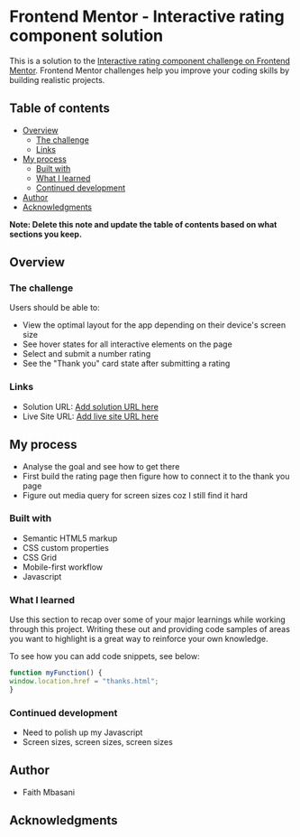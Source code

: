 # Frontend Mentor - Interactive rating component solution

This is a solution to the [Interactive rating component challenge on Frontend Mentor](https://www.frontendmentor.io/challenges/interactive-rating-component-koxpeBUmI). Frontend Mentor challenges help you improve your coding skills by building realistic projects. 

## Table of contents

- [Overview](#overview)
  - [The challenge](#the-challenge)
  - [Links](#links)
- [My process](#my-process)
  - [Built with](#built-with)
  - [What I learned](#what-i-learned)
  - [Continued development](#continued-development)
- [Author](#author)
- [Acknowledgments](#acknowledgments)

**Note: Delete this note and update the table of contents based on what sections you keep.**

## Overview

### The challenge

Users should be able to:

- View the optimal layout for the app depending on their device's screen size
- See hover states for all interactive elements on the page
- Select and submit a number rating
- See the "Thank you" card state after submitting a rating

### Links

- Solution URL: [Add solution URL here](https://faybas.github.io/rating-component-js/)
- Live Site URL: [Add live site URL here](https://github.com/faybas/rating-component-js)

## My process
- Analyse the goal and see how to get there
- First build the rating page then figure how to connect it to the thank you page
- Figure out media query for screen sizes coz I still find it hard

### Built with

- Semantic HTML5 markup
- CSS custom properties
- CSS Grid
- Mobile-first workflow
- Javascript

### What I learned

Use this section to recap over some of your major learnings while working through this project. Writing these out and providing code samples of areas you want to highlight is a great way to reinforce your own knowledge.

To see how you can add code snippets, see below:

```js
function myFunction() {
window.location.href = "thanks.html";
}
```

### Continued development

- Need to polish up my Javascript
- Screen sizes, screen sizes, screen sizes


## Author

- Faith Mbasani

## Acknowledgments


